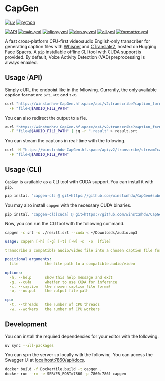 # CapGen

[![uv](https://img.shields.io/endpoint?url=https://raw.githubusercontent.com/astral-sh/uv/main/assets/badge/v0.json)](https://github.com/astral-sh/uv)
[![python](https://img.shields.io/badge/python-3.8%20|%203.9%20|%203.10%20|%203.11%20|%203.12%20|%203.13-blue)](https://www.python.org/)

[![API](https://img.shields.io/endpoint?url=https%3A%2F%2Fwinstxnhdw-CapGen.hf.space%2Fapi%2Fhealth&logo=huggingface&labelColor=%230B0F19&color=brightgreen)](https://huggingface.co/spaces/winstxnhdw/CapGen)
[![main.yml](https://github.com/winstxnhdw/CapGen/actions/workflows/main.yml/badge.svg)](https://github.com/winstxnhdw/CapGen/actions/workflows/main.yml)
[![clippy.yml](https://github.com/winstxnhdw/CapGen/actions/workflows/clippy.yml/badge.svg)](https://github.com/winstxnhdw/CapGen/actions/workflows/clippy.yml)
[![deploy.yml](https://github.com/winstxnhdw/CapGen/actions/workflows/deploy.yml/badge.svg)](https://github.com/winstxnhdw/CapGen/actions/workflows/deploy.yml)
[![cli.yml](https://github.com/winstxnhdw/CapGen/actions/workflows/cli.yml/badge.svg)](https://github.com/winstxnhdw/CapGen/actions/workflows/cli.yml)
[![formatter.yml](https://github.com/winstxnhdw/CapGen/actions/workflows/formatter.yml/badge.svg)](https://github.com/winstxnhdw/CapGen/actions/workflows/formatter.yml)

A fast cross-platform CPU-first video/audio English-only transcriber for generating caption files with [Whisper](https://openai.com/research/whisper) and [CTranslate2](https://github.com/OpenNMT/CTranslate2), hosted on Hugging Face Spaces. A `pip` installable offline CLI tool with CUDA support is provided. By default, Voice Activity Detection (VAD) preprocessing is always enabled.

## Usage (API)

Simply cURL the endpoint like in the following. Currently, the only available caption format are `srt`, `vtt` and `txt`.

```bash
curl "https://winstxnhdw-CapGen.hf.space/api/v2/transcribe?caption_format=$CAPTION_FORMAT" \
  -F "file=@$AUDIO_FILE_PATH"
```

You can also redirect the output to a file.

```bash
curl "https://winstxnhdw-CapGen.hf.space/api/v2/transcribe?caption_format=$CAPTION_FORMAT" \
  -F "file=@$AUDIO_FILE_PATH" | jq -r ".result" > result.srt
```

You can stream the captions in real-time with the following.

```bash
curl -N "https://winstxnhdw-CapGen.hf.space/api/v2/transcribe/stream?caption_format=$CAPTION_FORMAT" \
  -F "file=@$AUDIO_FILE_PATH"
```

## Usage (CLI)

`CapGen` is available as a CLI tool with CUDA support. You can install it with `pip`.

```bash
pip install "capgen-cli @ git+https://github.com/winstxnhdw/CapGen#subdirectory=cli"
```

You may also install `capgen` with the necessary CUDA binaries.

```bash
pip install "capgen-cli[cuda] @ git+https://github.com/winstxnhdw/CapGen#subdirectory=cli"
```

Now, you can run the CLI tool with the following command.

```bash
capgen -c srt -o ./result.srt --cuda < ~/Downloads/audio.mp3
```

```yaml
usage: capgen [-h] [-g] [-t] [-w] -c  -o  [file]

transcribe a compatible audio/video file into a chosen caption file format

positional arguments:
  file            the file path to a compatible audio/video

options:
  -h, --help      show this help message and exit
  -g, --cuda      whether to use CUDA for inference
  -c, --caption   the chosen caption file format
  -o, --output    the output file path

cpu:
  -t, --threads   the number of CPU threads
  -w, --workers   the number of CPU workers
```

## Development

You can install the required dependencies for your editor with the following.

```bash
uv sync --all-packages
```

You can spin the server up locally with the following. You can access the Swagger UI at [localhost:7860/api/docs](http://localhost:7860/api/docs).

```bash
docker build -f Dockerfile.build -t capgen .
docker run --rm -e SERVER_PORT=7860 -p 7860:7860 capgen
```
